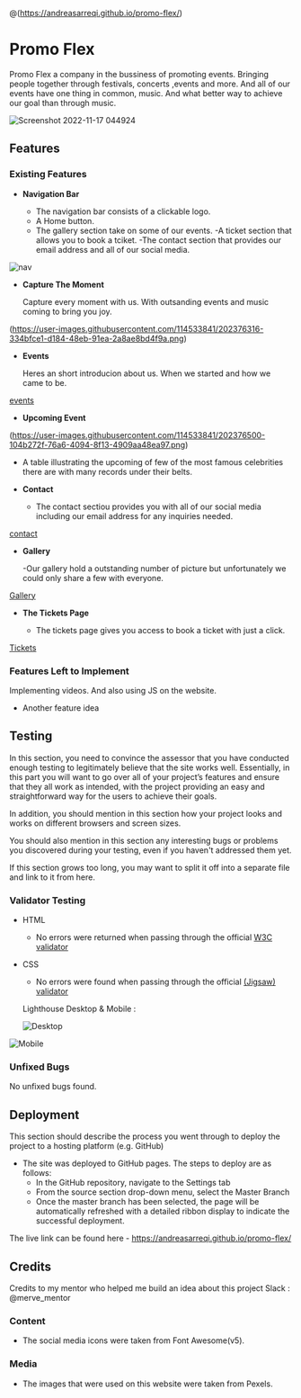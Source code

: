 @(https://andreasarreqi.github.io/promo-flex/)
# Promo Flex

Promo Flex a company in the bussiness of promoting events. Bringing people together through festivals, concerts ,events and more. And all of our events have one thing in common, music.
And what better way to achieve our goal than through music.



![Screenshot 2022-11-17 044924](https://user-images.githubusercontent.com/114533841/202379874-1fbf5e25-e02a-4bc1-aead-fc0f03162b24.png)

## Features 



### Existing Features

- __Navigation Bar__

  - The navigation bar consists of a clickable logo.
  - A Home button.
  - The gallery section take on some of our events.
  -A ticket section that allows you to book a tciket. 
  -The contact section that provides our email address and all of our social media.

![nav](https://user-images.githubusercontent.com/114533841/202376237-b101d6f9-961f-47f0-9dd2-a79e4a07f1b8.png)

- __Capture The Moment__

  Capture every moment with us. With outsanding events and music coming to bring you joy.

(https://user-images.githubusercontent.com/114533841/202376316-334bfce1-d184-48eb-91ea-2a8ae8bd4f9a.png)

- __Events__

  Heres an short introducion about us. When we started and how we came to be.

[events](https://user-images.githubusercontent.com/114533841/202376424-6b98c037-833c-4de4-aded-1205531b9f13.png)

- __Upcoming Event__



(https://user-images.githubusercontent.com/114533841/202376500-104b272f-76a6-4094-8f13-4909aa48ea97.png)

  - A table illustrating the upcoming of few of the most famous celebrities there are with  many records under their belts.
  



- __Contact__ 

  - The contact sectiou provides you with all of our social media including our email address for any inquiries needed.

[contact](https://user-images.githubusercontent.com/114533841/202376724-b43e7fa2-933d-4f58-a6b6-ebf220c0920b.png)

- __Gallery__

  -Our gallery hold a outstanding number of picture but unfortunately we could only share a few with everyone. 

[Gallery](https://user-images.githubusercontent.com/114533841/202376808-7de71056-c92f-43c1-8196-53a3cd31241b.png)

- __The Tickets Page__

  - The tickets page gives you access to book a ticket with just a click.

[Tickets](https://user-images.githubusercontent.com/114533841/202376901-6a27a2cd-616e-45cb-9684-82e43e4751d0.png)



### Features Left to Implement
Implementing videos.
And also using JS on the website.

- Another feature idea

## Testing 

In this section, you need to convince the assessor that you have conducted enough testing to legitimately believe that the site works well. Essentially, in this part you will want to go over all of your project’s features and ensure that they all work as intended, with the project providing an easy and straightforward way for the users to achieve their goals.

In addition, you should mention in this section how your project looks and works on different browsers and screen sizes.

You should also mention in this section any interesting bugs or problems you discovered during your testing, even if you haven't addressed them yet.

If this section grows too long, you may want to split it off into a separate file and link to it from here.


### Validator Testing 

- HTML
  - No errors were returned when passing through the official [W3C validator](https://validator.w3.org/nu/?doc=https%3A%2F%2Fandreasarreqi.github.io%2Fpromo-flex%2F)
- CSS
  
  - No errors were found when passing through the official [(Jigsaw) validator](https://jigsaw.w3.org/css-validator/validator)
  
  Lighthouse Desktop & Mobile :
  
  ![Desktop](https://user-images.githubusercontent.com/114533841/202379314-43a2568b-8a47-4f5e-b101-41e12ad736bd.png)

![Mobile](https://user-images.githubusercontent.com/114533841/202380028-531ddef6-41c3-4107-b01b-69130f27e357.png)


### Unfixed Bugs

No unfixed bugs found.

## Deployment

This section should describe the process you went through to deploy the project to a hosting platform (e.g. GitHub) 

- The site was deployed to GitHub pages. The steps to deploy are as follows: 
  - In the GitHub repository, navigate to the Settings tab 
  - From the source section drop-down menu, select the Master Branch
  - Once the master branch has been selected, the page will be automatically refreshed with a detailed ribbon display to indicate the successful deployment. 

The live link can be found here - https://andreasarreqi.github.io/promo-flex/


## Credits 

Credits to my mentor who helped me build an idea about this project
Slack : @merve_mentor
 



### Content 

- The social media icons were taken from Font Awesome(v5).

### Media

-  The images that were used on this website were taken from Pexels.







